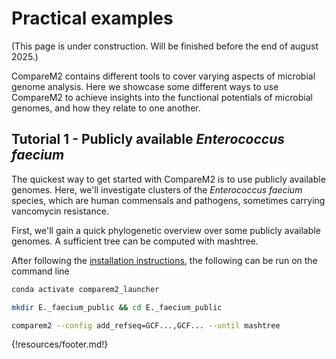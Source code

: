# Practical examples

(This page is under construction. Will be finished before the end of august 2025.)

CompareM2 contains different tools to cover varying aspects of microbial genome analysis. Here we showcase some different ways to use CompareM2 to achieve insights into the functional potentials of microbial genomes, and how they relate to one another.


## Tutorial 1 - Publicly available *Enterococcus faecium*

The quickest way to get started with CompareM2 is to use publicly available genomes. Here, we'll investigate clusters of the *Enterococcus faecium* species, which are human commensals and pathogens, sometimes carrying vancomycin resistance.

First, we'll gain a quick phylogenetic overview over some publicly available genomes. A sufficient tree can be computed with mashtree.

After following the [installation instructions](https://comparem2.readthedocs.io/en/latest/10%20installation/), the following can be run on the command line

```bash
conda activate comparem2_launcher

mkdir E._faecium_public && cd E._faecium_public

comparem2 --config add_refseq=GCF...,GCF... --until mashtree
```


{!resources/footer.md!}
